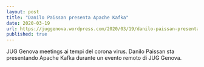 ```yaml
---
layout: post
title: "Danilo Paissan presenta Apache Kafka"
date: 2020-03-19
url: https://juggenova.wordpress.com/2020/03/19/danilo-paissan-presenta-apache-kafka/
published: true 
---
```


JUG Genova meetings ai tempi del corona virus. Danilo Paissan sta presentando 
Apache Kafka durante un evento remoto di JUG Genova. 